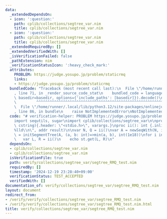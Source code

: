 ```yaml
---
data:
  _extendedDependsOn:
  - icon: ':question:'
    path: cplib/collections/segtree_var.nim
    title: cplib/collections/segtree_var.nim
  - icon: ':question:'
    path: cplib/collections/segtree_var.nim
    title: cplib/collections/segtree_var.nim
  _extendedRequiredBy: []
  _extendedVerifiedWith: []
  _isVerificationFailed: false
  _pathExtension: nim
  _verificationStatusIcon: ':heavy_check_mark:'
  attributes:
    PROBLEM: https://judge.yosupo.jp/problem/staticrmq
    links:
    - https://judge.yosupo.jp/problem/staticrmq
  bundledCode: "Traceback (most recent call last):\n  File \"/home/runner/.local/lib/python3.12/site-packages/onlinejudge_verify/documentation/build.py\"\
    , line 71, in _render_source_code_stat\n    bundled_code = language.bundle(stat.path,\
    \ basedir=basedir, options={'include_paths': [basedir]}).decode()\n          \
    \         ^^^^^^^^^^^^^^^^^^^^^^^^^^^^^^^^^^^^^^^^^^^^^^^^^^^^^^^^^^^^^^^^^^^^^^^^^^^^^^^^^\n\
    \  File \"/home/runner/.local/lib/python3.12/site-packages/onlinejudge_verify/languages/nim.py\"\
    , line 86, in bundle\n    raise NotImplementedError\nNotImplementedError\n"
  code: "# verification-helper: PROBLEM https://judge.yosupo.jp/problem/staticrmq\n\
    import sequtils, sugar\nimport cplib/collections/segtree_var\n\nproc scanf(formatstr:\
    \ cstring){.header: \"<stdio.h>\", varargs.}\nproc ii(): int {.inline.} = scanf(\"\
    %lld\\n\", addr result)\n\nvar N, Q = ii()\nvar A = newSeqWith(N, ii())\nvar st\
    \ = initSegmentTree(A, (a, b: int)=>min(a, b), int(1e18))\nfor i in 0..<Q:\n \
    \   var L, R = ii()\n    echo st.get(L, R)\n"
  dependsOn:
  - cplib/collections/segtree_var.nim
  - cplib/collections/segtree_var.nim
  isVerificationFile: true
  path: verify/collections/segtree_var/segtree_RMQ_test.nim
  requiredBy: []
  timestamp: '2024-12-19 23:28:40+09:00'
  verificationStatus: TEST_ACCEPTED
  verifiedWith: []
documentation_of: verify/collections/segtree_var/segtree_RMQ_test.nim
layout: document
redirect_from:
- /verify/verify/collections/segtree_var/segtree_RMQ_test.nim
- /verify/verify/collections/segtree_var/segtree_RMQ_test.nim.html
title: verify/collections/segtree_var/segtree_RMQ_test.nim
---
```

